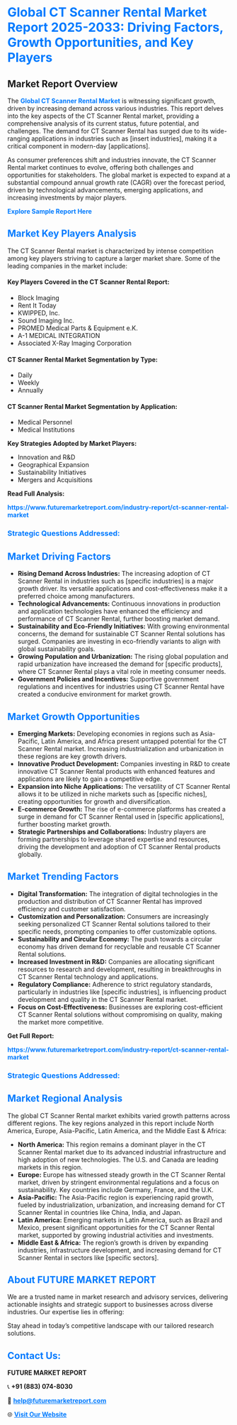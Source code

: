 <h1 style="color: #007BFF;">Global CT Scanner Rental Market Report 2025-2033: Driving Factors, Growth Opportunities, and Key Players</h1>

<section id="overview">
<h2>Market Report Overview</h2>
<p>The <a href="https://www.futuremarketreport.com/industry-report/ct-scanner-rental-market" style="color: #007BFF; text-decoration: none;"><strong>Global CT Scanner Rental Market</strong></a> is witnessing significant growth, driven by increasing demand across various industries. This report delves into the key aspects of the CT Scanner Rental market, providing a comprehensive analysis of its current status, future potential, and challenges. The demand for CT Scanner Rental has surged due to its wide-ranging applications in industries such as [insert industries], making it a critical component in modern-day [applications].</p>
<p>As consumer preferences shift and industries innovate, the CT Scanner Rental market continues to evolve, offering both challenges and opportunities for stakeholders. The global market is expected to expand at a substantial compound annual growth rate (CAGR) over the forecast period, driven by technological advancements, emerging applications, and increasing investments by major players.</p>
</section>

<section id="overview">
<p><a href="https://www.futuremarketreport.com/request-sample/reportId=35229" style="color: #007BFF; text-decoration: none;"><strong>Explore Sample Report Here</strong></a></p>
</section>

<section id="key-players">
<h2 style="color: #007BFF;">Market Key Players Analysis</h2>
<p>The CT Scanner Rental market is characterized by intense competition among key players striving to capture a larger market share. Some of the leading companies in the market include:</p>
<h4>Key Players Covered in the CT Scanner Rental Report:</h4>
<ul><li>Block Imaging</li><li>Rent It Today</li><li>KWIPPED, Inc.</li><li>Sound Imaging Inc.</li><li>PROMED Medical Parts &amp; Equipment e.K.</li><li>A-1 MEDICAL INTEGRATION</li><li>Associated X-Ray Imaging Corporation</li></ul>
<h4>CT Scanner Rental Market Segmentation by Type:</h4>
<ul><li>Daily</li><li>Weekly</li><li>Annually</li></ul>

<h4>CT Scanner Rental Market Segmentation by Application:</h4>
<ul><li>Medical Personnel</li><li>Medical Institutions</li></ul>
<p><strong>Key Strategies Adopted by Market Players:</strong></p>
<ul>
<li>Innovation and R&D</li>
<li>Geographical Expansion</li>
<li>Sustainability Initiatives</li>
<li>Mergers and Acquisitions</li>
</ul>
</section>

<section>
<p><strong>Read Full Analysis: </strong></p><a href="https://www.futuremarketreport.com/industry-report/ct-scanner-rental-market" style="color: #007BFF; text-decoration: none;"><strong>https://www.futuremarketreport.com/industry-report/ct-scanner-rental-market</strong></a>
<h3 style="color: #007BFF;">Strategic Questions Addressed:</h3>
</section>

<section id="driving-factors">
<h2 style="color: #007BFF;">Market Driving Factors</h2>
<ul>
<li><strong>Rising Demand Across Industries:</strong> The increasing adoption of CT Scanner Rental in industries such as [specific industries] is a major growth driver. Its versatile applications and cost-effectiveness make it a preferred choice among manufacturers.</li>
<li><strong>Technological Advancements:</strong> Continuous innovations in production and application technologies have enhanced the efficiency and performance of CT Scanner Rental, further boosting market demand.</li>
<li><strong>Sustainability and Eco-Friendly Initiatives:</strong> With growing environmental concerns, the demand for sustainable CT Scanner Rental solutions has surged. Companies are investing in eco-friendly variants to align with global sustainability goals.</li>
<li><strong>Growing Population and Urbanization:</strong> The rising global population and rapid urbanization have increased the demand for [specific products], where CT Scanner Rental plays a vital role in meeting consumer needs.</li>
<li><strong>Government Policies and Incentives:</strong> Supportive government regulations and incentives for industries using CT Scanner Rental have created a conducive environment for market growth.</li>
</ul>
</section>

<section id="growth-opportunities">
<h2 style="color: #007BFF;">Market Growth Opportunities</h2>
<ul>
<li><strong>Emerging Markets:</strong> Developing economies in regions such as Asia-Pacific, Latin America, and Africa present untapped potential for the CT Scanner Rental market. Increasing industrialization and urbanization in these regions are key growth drivers.</li>
<li><strong>Innovative Product Development:</strong> Companies investing in R&D to create innovative CT Scanner Rental products with enhanced features and applications are likely to gain a competitive edge.</li>
<li><strong>Expansion into Niche Applications:</strong> The versatility of CT Scanner Rental allows it to be utilized in niche markets such as [specific niches], creating opportunities for growth and diversification.</li>
<li><strong>E-commerce Growth:</strong> The rise of e-commerce platforms has created a surge in demand for CT Scanner Rental used in [specific applications], further boosting market growth.</li>
<li><strong>Strategic Partnerships and Collaborations:</strong> Industry players are forming partnerships to leverage shared expertise and resources, driving the development and adoption of CT Scanner Rental products globally.</li>
</ul>
</section>

<section id="trending-factors">
<h2 style="color: #007BFF;">Market Trending Factors</h2>
<ul>
<li><strong>Digital Transformation:</strong> The integration of digital technologies in the production and distribution of CT Scanner Rental has improved efficiency and customer satisfaction.</li>
<li><strong>Customization and Personalization:</strong> Consumers are increasingly seeking personalized CT Scanner Rental solutions tailored to their specific needs, prompting companies to offer customizable options.</li>
<li><strong>Sustainability and Circular Economy:</strong> The push towards a circular economy has driven demand for recyclable and reusable CT Scanner Rental solutions.</li>
<li><strong>Increased Investment in R&D:</strong> Companies are allocating significant resources to research and development, resulting in breakthroughs in CT Scanner Rental technology and applications.</li>
<li><strong>Regulatory Compliance:</strong> Adherence to strict regulatory standards, particularly in industries like [specific industries], is influencing product development and quality in the CT Scanner Rental market.</li>
<li><strong>Focus on Cost-Effectiveness:</strong> Businesses are exploring cost-efficient CT Scanner Rental solutions without compromising on quality, making the market more competitive.</li>
</ul>
</section>

<section>
<p><strong>Get Full Report: </strong></p><a href="https://www.futuremarketreport.com/industry-report/ct-scanner-rental-market" style="color: #007BFF; text-decoration: none;"><strong>https://www.futuremarketreport.com/industry-report/ct-scanner-rental-market</strong></a>
<h3 style="color: #007BFF;">Strategic Questions Addressed:</h3>
</section>


<section id="regional-analysis">
<h2 style="color: #007BFF;">Market Regional Analysis</h2>
<p>The global CT Scanner Rental market exhibits varied growth patterns across different regions. The key regions analyzed in this report include North America, Europe, Asia-Pacific, Latin America, and the Middle East & Africa:</p>
<ul>
<li><strong>North America:</strong> This region remains a dominant player in the CT Scanner Rental market due to its advanced industrial infrastructure and high adoption of new technologies. The U.S. and Canada are leading markets in this region.</li>
<li><strong>Europe:</strong> Europe has witnessed steady growth in the CT Scanner Rental market, driven by stringent environmental regulations and a focus on sustainability. Key countries include Germany, France, and the U.K.</li>
<li><strong>Asia-Pacific:</strong> The Asia-Pacific region is experiencing rapid growth, fueled by industrialization, urbanization, and increasing demand for CT Scanner Rental in countries like China, India, and Japan.</li>
<li><strong>Latin America:</strong> Emerging markets in Latin America, such as Brazil and Mexico, present significant opportunities for the CT Scanner Rental market, supported by growing industrial activities and investments.</li>
<li><strong>Middle East & Africa:</strong> The region’s growth is driven by expanding industries, infrastructure development, and increasing demand for CT Scanner Rental in sectors like [specific sectors].</li>
</ul>
</section>

<footer>
<h2 style="color: #007BFF;">About FUTURE MARKET REPORT</h2>
<p>We are a trusted name in market research and advisory services, delivering actionable insights and strategic support to businesses across diverse industries. Our expertise lies in offering:</p>

<p>Stay ahead in today’s competitive landscape with our tailored research solutions.</p>

<h2 style="color: #007BFF;">Contact Us:</h2>
<p><strong>FUTURE MARKET REPORT</strong></p>
<p>📞 <strong>+91 (883) 074-8030</strong></p>
<p>📧 <strong><a href="mailto:help@futuremarketreport.com" style="color: #007BFF;">help@futuremarketreport.com</a></strong></p>
<p>🌐 <strong><a href="https://www.futuremarketreport.com/" style="color: #007BFF;">Visit Our Website</a></strong></p>
</footer>